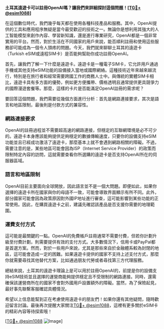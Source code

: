 **土耳其遠遊卡可以註冊OpenAI嗎？讓我們來詳細探討這個問題！[[TG💪+ @esim1088](https://t.me/s/esim1088)]**

在這個數位時代，我們幾乎每天都在使用各種科技產品和服務。其中，OpenAI提供的工具和應用程序無疑是當今最受歡迎的技術之一。無論你是想利用其強大的人工智能模型來創作內容、學習新知識，還是進行專業研究，OpenAI都是一個非常實用的平台。然而，對於生活在不同國家的用戶來說，能否順利註冊和使用這些服務卻可能成為一個令人頭疼的問題。今天，我們就來聊聊土耳其的遠遊卡（Turkish eSIM或遠程SIM卡）是否能夠幫助你成功註冊OpenAI。

首先，讓我們了解一下什麼是遠遊卡。遠遊卡是一種電子SIM卡，它允許用戶通過手機或其他支持eSIM功能的設備接入當地或國際網絡。這種技術近年來越來越流行，特別是在旅行者和經常需要跨國工作的商務人士中。與傳統的實體SIM卡相比，遠遊卡具有多方面的優勢，例如更方便攜帶、價格透明且通常提供更具競爭力的國際漫遊套餐等。那麼，這樣的卡片是否能滿足OpenAI註冊的需求呢？

要回答這個問題，我們需要從幾個方面進行分析：首先是網路連接要求，其次是語言和地區限制，最後則是付款方式的兼容性。

### 網路連接要求

OpenAI的註冊過程並不需要超高速的網路連接，但穩定的互聯網環境是必不可少的。遠遊卡本身應該能夠提供足夠穩定的數據傳輸速度，只要你的設備支持eSIM功能並且已經成功激活了遠遊卡，那麼基本上就不會遇到網路相關的障礙。不過，需要注意的是，某些地區可能會因為ISP（Internet Service Provider）的政策而限制特定內容的訪問，這就需要查看你所選購的遠遊卡是否支持OpenAI所在的伺服器區域。

### 語言和地區限制

OpenAI目前主要面向全球開放，因此語言並不是一個大問題。即便如此，如果你選擇的遠遊卡所在國家與你的母語不一致，可能會導致界面顯示有所不同。此外，部分國家可能會因為政策原因對外國IP地址進行審查，這可能影響到某些功能的正常使用。因此，在購買遠遊卡之前，建議先確認該產品是否支援你需要的地理範圍。

### 運費支付方式

這可能是最關鍵的一點。OpenAI的免費帳戶註冊通常不需要付費，但若你計劃升級至付費計劃，則需要提供有效的支付方式。大多數情況下，信用卡或PayPal都是首選方案。然而，對於一些用戶來說，尤其是那些來自於金融體系較為封閉的地區，這可能會造成一定的困難。如果遠遊卡提供的國家不支持上述支付方式，那麼你就需要尋找其他替代方案，比如通過朋友代勞或者尋找第三方代理服務。

總結來說，土耳其的遠遊卡理論上是可以用於註冊OpenAI的，前提是你的設備支持eSIM技術並且選擇的運營商能夠提供穩定且不受限制的網路連接。同時，還需確保該運營商所在的國家不會對外國用戶設置額外的障礙。當然，為了保險起見，最好事先聯繫客服確認具體情況。

希望以上信息能幫到正在考慮使用遠遊卡的朋友們！如果你還有其他疑問，隨時歡迎留言討論。最後再次提醒大家關注[TG💪+ @esim1088](https://t.me/s/esim1088)，這裡有更多關於eSIM卡的精彩內容等待探索哦！

[[TG💪+ @esim1088](https://t.me/s/esim1088) ![Image](https://i.postimg.cc/4NQfJmqS/Snipaste-2025-05-13-00-14-12.png)]